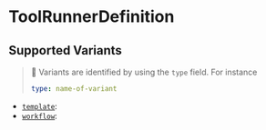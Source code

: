 # ToolRunnerDefinition



## Supported Variants

> 🎯 Variants are identified by using the `type` field. For instance 
>
> ```yaml
> type: name-of-variant
> ```

* [`template`](./auto-templatetool.md): 
* [`workflow`](./auto-toolworkflow.md): 
